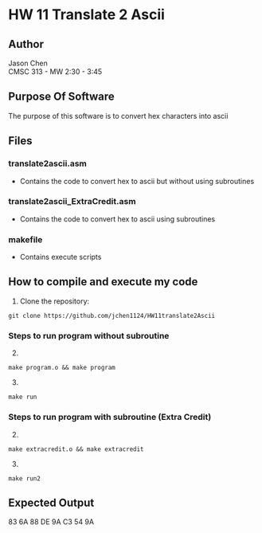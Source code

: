 # HW 11 Translate 2 Ascii

## Author
Jason Chen<br>
CMSC 313 - MW 2:30 - 3:45

## Purpose Of Software
The purpose of this software is to convert hex characters into ascii

## Files
### translate2ascii.asm
- Contains the code to convert hex to ascii but without using subroutines

### translate2ascii_ExtraCredit.asm
- Contains the code to convert hex to ascii using subroutines

### makefile
- Contains execute scripts

## How to compile and execute my code
1. Clone the repository:
```
git clone https://github.com/jchen1124/HW11translate2Ascii
```

### Steps to run program without subroutine
2. 
```
make program.o && make program
```
3. 
```
make run
```

### Steps to run program with subroutine (Extra Credit)

2. 
```
make extracredit.o && make extracredit
```

3. 
```
make run2
```

## Expected Output

83 6A 88 DE 9A C3 54 9A


